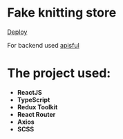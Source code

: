 # Fake knitting store

[Deploy](https://liirus91-knitting.netlify.app/)

For backend used [apisful](https://www.apisful.com/)

# The project used:

- **ReactJS**
- **TypeScript**
- **Redux Toolkit**
- **React Router**
- **Axios**
- **SCSS**
